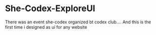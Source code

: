 # She-Codex-ExploreUI

There was an event she-codex organized bt codex club....
And this is the first time i designed as ui for any website
